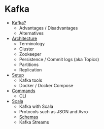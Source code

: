 # Kafka

- [Kafka?](docs/about.md)
  - Advantages / Disadvantages
  - Alternatives
- [Architecture](docs/architecture.md)
  - Terminology
  - Cluster
  - Zookeeper
  - Persistence / Commit logs (aka Topics)
  - Partitions
  - Replication
- [Setup](docs/setup.md)
  - Kafka tools
  - Docker / Docker Compose
- [Commands](docs/commands.md)
  - CLI
- [Scala](docs/scala.md)
  - Kafka with Scala
  - Protocols such as JSON and Avro
  - [Schemas](docs/schemas.md)
  - Kafka Streams
